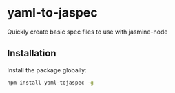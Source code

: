 # yaml-to-jaspec
Quickly create basic spec files to use with jasmine-node

## Installation

Install the package globally:

```bash
npm install yaml-tojaspec -g
```

